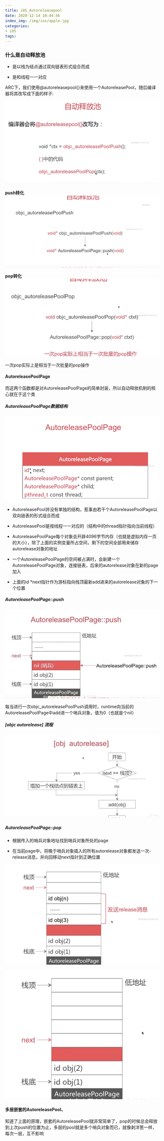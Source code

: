 ```yaml
---
title: iOS_Autoreleasepool
date: 2020-12-14 10:44:56
index_img: /img/ios/apple.jpg
categories:
- iOS
tags:
---
```


### 什么是自动释放池

- 是以栈为结点通过双向链表形式组合而成

- 是和线程一一对应


ARC下，我们使用@autoreleasepool{}来使用一个AutoreleasePool，随后编译器将其改写成下面的样子:

![](/img/ios/autoreleasePool/autoreleasby.png)

**push转化**
![](/img/ios/autoreleasePool/push.png)

**pop转化**
![](/img/ios/autoreleasePool/pop.png)

一次pop实际上是相当于一次批量的pop操作


#### AutoreleasePoolPage

而这两个函数都是对AutoreleasePoolPage的简单封装，所以自动释放机制的核心就在于这个类

##### AutoreleasePoolPage数据结构

![](/img/ios/autoreleasePool/page.png)

- AutoreleasePool并没有单独的结构，惹事由若干个AutoreleasePoolPage以双向链表的形式组合而成

- AutoreleasePool是按线程一一对应的（结构中的thread指针指向当前线程）

- AutoreleasePoolPage每个对象会开辟4096字节内存（也就是虚拟内存一页的大小），除了上面的实例变量所占空间，剩下的空间全部用来储存autorelease对象的地址

- 一个AutoreleasePoolPage的空间被占满时，会新建一个AutoreleasePoolPage对象，连接链表，后来的autorelease对象在新的page加入

- 上面的id *next指针作为游标指向栈顶最新add进来的autorelease对象的下一个位置

##### AutoreleasePoolPage::push

![](/img/ios/autoreleasePool/pagepush.png)


每当进行一次objc_autoreleasePoolPush调用时，runtime向当前的AutoreleasePoolPage中add进一个哨兵对象，值为0（也就是个nil）

##### [objc autorelease] 流程

![](/img/ios/autoreleasePool/liuchen.png)


##### AutoreleasePoolPage::pop

- 根据传入的哨兵对象地址找到哨兵对象所处的page

- 在当前page中，将晚于哨兵对象插入的所有autorelease对象都发送一次- release消息，并向回移动next指针到正确位置

![](/img/ios/autoreleasePool/pagepop1.png)

![](/img/ios/autoreleasePool/pagepop2.png)


#### 多层嵌套的AutoreleasePool、

知道了上面的原理，嵌套的AutoreleasePool就非常简单了，pop的时候总会释放到上次push的位置为止，多层的pool就是多个哨兵对象而已，就像剥洋葱一样，每次一层，互不影响